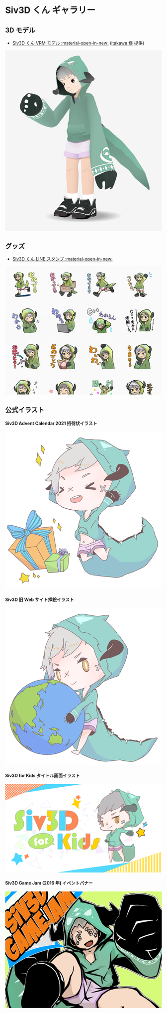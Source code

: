 # Siv3D くん ギャラリー

## 3D モデル
- [Siv3D くん VRM モデル :material-open-in-new:](https://hub.vroid.com/characters/7116531265367998868/models/9089745600456691557) ([itakawa 様](https://hub.vroid.com/users/20056775) 提供)

<div class="noshadow-76"><img src="https://raw.githubusercontent.com/Siv3D/siv3d.site.resource/main/v6/mascot/vrm.png"></div>

## グッズ
- [Siv3D くん LINE スタンプ :material-open-in-new:](https://line.me/S/sticker/6732840)

<div class="noshadow-76"><img src="https://raw.githubusercontent.com/Siv3D/siv3d.site.resource/main/v6/mascot/line.jpg"></div>

## 公式イラスト

#### Siv3D Advent Calendar 2021 招待状イラスト
<div class="noshadow-76"><img src="https://raw.githubusercontent.com/Siv3D/siv3d.site.resource/main/v6/mascot/siv3D-gift.png"></div>

#### Siv3D 旧 Web サイト挿絵イラスト
<div class="noshadow-76"><img src="https://raw.githubusercontent.com/Siv3D/siv3d.site.resource/main/v6/mascot/siv3D-earth.png"></div>

#### Siv3D for Kids タイトル画面イラスト
<div class="noshadow-76"><img src="https://raw.githubusercontent.com/Siv3D/siv3d.site.resource/main/v6/mascot/siv3d-for-kids.png"></div>

#### Siv3D Game Jam (2016 年) イベントバナー
<div class="noshadow-76"><img src="https://raw.githubusercontent.com/Siv3D/siv3d.site.resource/main/v6/mascot/gamejam2016.png"></div>

